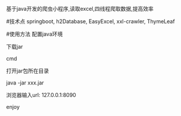 基于java开发的爬虫小程序,读取excel,四线程爬取数据,提高效率

#技术点 
springboot, h2Database, EasyExcel, xxl-crawler, ThymeLeaf

#使用方法 
配置java环境 

下载jar
 
cmd
 
打开jar包所在目录
 
java -jar xxx.jar

浏览器输入url: 127.0.0.1:8090

enjoy
